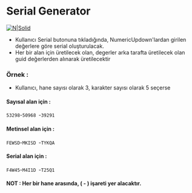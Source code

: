 # Serial Generator
[![N|Solid](https://www.bilgeadam.com/akademi/SiteAssets/BilgeAdam/Images/LogoAkademi.png)](https://www.bilgeadam.com/akademi/) 

* Kullanıcı Serial butonuna tıkladığında, NumericUpdown'lardan girilen değerlere göre serial oluşturulacak.
* Her bir alan için üretilecek olan, degerler arka tarafta üretilecek olan guid değerlerden alınarak üretilecektir

### Örnek : 
* Kullanıcı, hane sayısı olarak 3, karakter sayısı olarak 5 seçerse

#### Sayısal alan için :
```53298```-```50968 ```-```39291 ```

#### Metinsel alan için :
```FEWSD```-```MKISD ```-```TYKQA ```

#### Serial alan için :
```F4W45```-```M4I1D ```-```T25Q1 ```


#### NOT : Her bir hane arasında, ( - ) işareti yer alacaktır.

